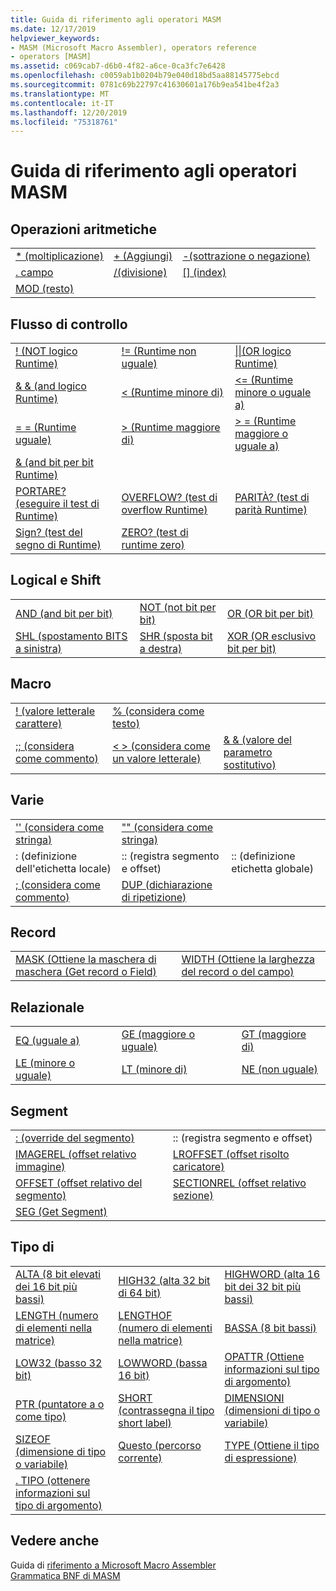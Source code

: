 ```yaml
---
title: Guida di riferimento agli operatori MASM
ms.date: 12/17/2019
helpviewer_keywords:
- MASM (Microsoft Macro Assembler), operators reference
- operators [MASM]
ms.assetid: c069cab7-d6b0-4f82-a6ce-0ca3fc7e6428
ms.openlocfilehash: c0059ab1b0204b79e040d18bd5aa88145775ebcd
ms.sourcegitcommit: 0781c69b22797c41630601a176b9ea541be4f2a3
ms.translationtype: MT
ms.contentlocale: it-IT
ms.lasthandoff: 12/20/2019
ms.locfileid: "75318761"
---
```

# <a name="masm-operators-reference"></a>Guida di riferimento agli operatori MASM

## <a name="arithmetic"></a>Operazioni aritmetiche

||||
|-|-|-|
|[* (moltiplicazione)](operator-multiply.md)|[+ (Aggiungi)](operator-add.md)|[-(sottrazione o negazione)](operator-subtract-2.md)|
|[. campo](operator-dot.md)|[/(divisione)](operator-subtract-1.md)|[&#91;&#93; (index)](operator-brackets.md)|
|[MOD (resto)](operator-mod.md)|||

## <a name="control-flow"></a>Flusso di controllo

||||
|-|-|-|
|[\! (NOT logico Runtime)](operator-logical-not-masm-run-time.md)|[\!= (Runtime non uguale)](operator-not-equal-masm.md)|[&#124;&#124;(OR logico Runtime)](operator-logical-or.md)|
|[& & (and logico Runtime)](operator-logical-and-masm-run-time.md)|[< (Runtime minore di)](operator-less-than-masm-run-time.md)|[\<= (Runtime minore o uguale a)](operator-less-or-equal-masm-run-time.md)|
|[= = (Runtime uguale)](operator-equal-masm-run-time.md)|[> (Runtime maggiore di)](operator-greater-than-masm-run-time.md)|[> = (Runtime maggiore o uguale a)](operator-greater-or-equal-masm-run-time.md)|
|[& (and bit per bit Runtime)](operator-bitwise-and.md)|||
|[PORTARE? (eseguire il test di Runtime)](operator-carry-q.md)|[OVERFLOW? (test di overflow Runtime)](operator-overflow-q.md)|[PARITÀ? (test di parità Runtime)](operator-parity-q.md)|
|[Sign? (test del segno di Runtime)](operator-sign-q.md)|[ZERO? (test di runtime zero)](operator-zero-q.md)||

## <a name="logical-and-shift"></a>Logical e Shift

||||
|-|-|-|
|[AND (and bit per bit)](operator-and.md)|[NOT (not bit per bit)](operator-not.md)|[OR (OR bit per bit)](operator-or.md)|
|[SHL (spostamento BITS a sinistra)](operator-shl.md)|[SHR (sposta bit a destra)](operator-shr.md)|[XOR (OR esclusivo bit per bit)](operator-xor.md)|

## <a name="macro"></a>Macro

||||
|-|-|-|
|[\! (valore letterale carattere)](operator-logical-not-masm.md)|[% (considera come testo)](operator-percent.md)||
|[;; (considera come commento)](operator-semicolons.md)|[&lt; &gt; (considera come un valore letterale)](operator-literal.md)|[& & (valore del parametro sostitutivo)](operator-logical-and-masm.md)|

## <a name="miscellaneous"></a>Varie

||||
|-|-|-|
|['' (considera come stringa)](operator-single-quote.md)|["" (considera come stringa)](operator-double-quote.md)||
|: (definizione dell'etichetta locale)|:: (registra segmento e offset)|:: (definizione etichetta globale)|
|[; (considera come commento)](operator-semicolon.md)|[DUP (dichiarazione di ripetizione)](operator-dup.md)||

## <a name="record"></a>Record

|||
|-|-|
|[MASK (Ottiene la maschera di maschera (Get record o Field)](operator-mask.md)|[WIDTH (Ottiene la larghezza del record o del campo)](operator-width.md)|

## <a name="relational"></a>Relazionale

||||
|-|-|-|
|[EQ (uguale a)](operator-eq.md)|[GE (maggiore o uguale)](operator-ge.md)|[GT (maggiore di)](operator-gt.md)|
|[LE (minore o uguale)](operator-le.md)|[LT (minore di)](operator-lt.md)|[NE (non uguale)](operator-ne.md)|

## <a name="segment"></a>Segment

|||
|-|-|
|[: (override del segmento)](operator-colon.md)|:: (registra segmento e offset)|
|[IMAGEREL (offset relativo immagine)](operator-imagerel.md)|[LROFFSET (offset risolto caricatore)](operator-lroffset.md)|
|[OFFSET (offset relativo del segmento)](operator-offset.md)|[SECTIONREL (offset relativo sezione)](operator-sectionrel.md)|
|[SEG (Get Segment)](operator-seg.md)||

## <a name="type"></a>Tipo di

||||
|-|-|-|
|[ALTA (8 bit elevati dei 16 bit più bassi)](operator-high.md)|[HIGH32 (alta 32 bit di 64 bit)](operator-high32.md)|[HIGHWORD (alta 16 bit dei 32 bit più bassi)](operator-highword.md)|
|[LENGTH (numero di elementi nella matrice)](operator-length.md)|[LENGTHOF (numero di elementi nella matrice)](operator-lengthof.md)|[BASSA (8 bit bassi)](operator-low.md)|
|[LOW32 (basso 32 bit)](operator-low32.md)|[LOWWORD (bassa 16 bit)](operator-lowword.md)|[OPATTR (Ottiene informazioni sul tipo di argomento)](operator-opattr.md)|
|[PTR (puntatore a o come tipo)](operator-ptr.md)|[SHORT (contrassegna il tipo short label)](operator-short.md)|[DIMENSIONI (dimensioni di tipo o variabile)](operator-size.md)|
|[SIZEOF (dimensione di tipo o variabile)](operator-sizeof.md)|[Questo (percorso corrente)](operator-this.md)|[TYPE (Ottiene il tipo di espressione)](operator-type.md)|
|[. TIPO (ottenere informazioni sul tipo di argomento)](operator-dot-type.md)|||

## <a name="see-also"></a>Vedere anche

Guida di [riferimento a Microsoft Macro Assembler](microsoft-macro-assembler-reference.md)\
[Grammatica BNF di MASM](masm-bnf-grammar.md)
